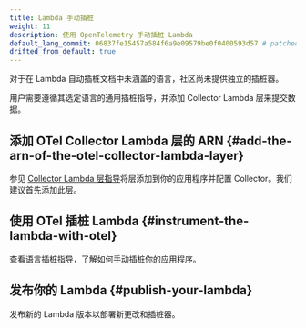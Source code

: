 ```yaml
---
title: Lambda 手动插桩
weight: 11
description: 使用 OpenTelemetry 手动插桩 Lambda
default_lang_commit: 06837fe15457a584f6a9e09579be0f0400593d57 # patched (links, formatting)
drifted_from_default: true
---
```


对于在 Lambda 自动插桩文档中未涵盖的语言，社区尚未提供独立的插桩器。

用户需要遵循其选定语言的通用插桩指导，并添加 Collector Lambda 层来提交数据。

## 添加 OTel Collector Lambda 层的 ARN {#add-the-arn-of-the-otel-collector-lambda-layer}

参见 [Collector Lambda 层指导](../lambda-collector/)将层添加到你的应用程序并配置
Collector。我们建议首先添加此层。

## 使用 OTel 插桩 Lambda {#instrument-the-lambda-with-otel}

查看[语言插桩指导](/docs/languages/)，了解如何手动插桩你的应用程序。

## 发布你的 Lambda {#publish-your-lambda}

发布新的 Lambda 版本以部署新更改和插桩器。
